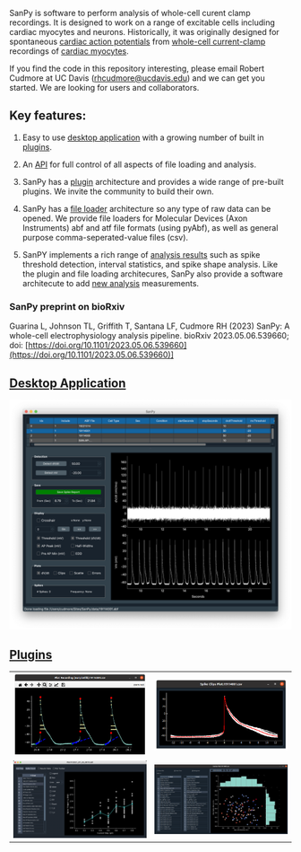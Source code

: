 SanPy is software to perform analysis of whole-cell curent clamp recordings. It is designed to work on a range of excitable cells including cardiac myocytes and neurons. Historically, it was originally designed for spontaneous [cardiac action potentials][cardiac action potential] from [whole-cell current-clamp][patch-clamp] recordings of [cardiac myocytes].

If you find the code in this repository interesting, please email Robert Cudmore at UC Davis (rhcudmore@ucdavis.edu) and we can get you started. We are looking for users and collaborators.

## Key features:

1) Easy to use [desktop application](desktop-application) with a growing number of built in [plugins](plugins).

2) An [API](api/overview) for full control of all aspects of file loading and analysis.

3) SanPy has a [plugin](api/writing-a-plugin.md) architecture and provides a wide range of pre-built plugins. We invite the community to build their own.

4) SanPy has a [file loader](api/writing-a-file-loader.md) architecture so any type of raw data can be opened. We provide file loaders for Molecular Devices (Axon Instruments) abf and atf file formats (using pyAbf), as well as general purpose comma-seperated-value files (csv).

5) SanPY implements a rich range of [analysis results](methods/#analysis-results) such as spike threshold detection, interval statistics, and spike shape analysis. Like the plugin and file loading architecures, SanPy also provide a software architecute to add [new analysis](api/writing-new-analysis.md) measurements.

### SanPy preprint on bioRxiv

Guarina L, Johnson TL, Griffith T, Santana LF, Cudmore RH (2023) SanPy: A whole-cell electrophysiology analysis pipeline. bioRxiv 2023.05.06.539660; doi: [https://doi.org/10.1101/2023.05.06.539660](https://doi.org/10.1101/2023.05.06.539660)]

## [Desktop Application](desktop-application)

<IMG SRC="img/sanpy-pyqt-1.png" width=900>

## [Plugins](plugins)

<!-- <IMG SRC="img/plugins/scatter-plot.png" width=700> -->

<table>
<tr>
    <td>
    <IMG SRC="img/plugins/plot-recording.png" width=300>
    </td>
    <td>
    <IMG SRC="img/plugins/spike-clips.png" width=300>
    </td>
</tr>
<tr>
    <td>
    <IMG SRC="img/plugins/plot-fi.png" width=300>
    </td>
    <td>
    <IMG SRC="img/plugins/scatter-plot.png" width=300>
    </td>
</tr>
</table>

<!-- ### On the web -->

<!-- <IMG SRC="img/dash-june4.png" width=900 border=1> -->

<!--
## For anyone interested

SanPy is pronounced ['senpai']['senpai']
-->

[cardiac action potential]: https://en.wikipedia.org/wiki/Cardiac_action_potential
[cardiac myocytes]: https://en.wikipedia.org/wiki/Cardiac_muscle_cell
[patch-clamp]: https://en.wikipedia.org/wiki/Patch_clamp

['senpai']: https://en.wikipedia.org/wiki/Senpai_and_k%C5%8Dhai
